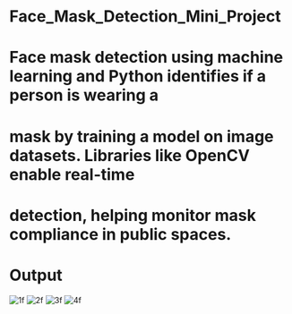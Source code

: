 # Face_Mask_Detection_Mini_Project
# Face mask detection using machine learning and Python identifies if a person is wearing a 
#  mask by training a model on image datasets. Libraries like OpenCV enable real-time 
#  detection, helping monitor mask compliance in public spaces.
# Output
![1f](https://github.com/user-attachments/assets/8f1c129d-68e6-4d33-ac9b-59fe333bdc04)
![2f](https://github.com/user-attachments/assets/d51ef409-cdfb-4fc2-a681-c11701f29721)
![3f](https://github.com/user-attachments/assets/961f1ee2-8706-41f7-805e-61ddc50386cb)
![4f](https://github.com/user-attachments/assets/3a52d875-222c-4cb0-bc4c-df426803ae12)
